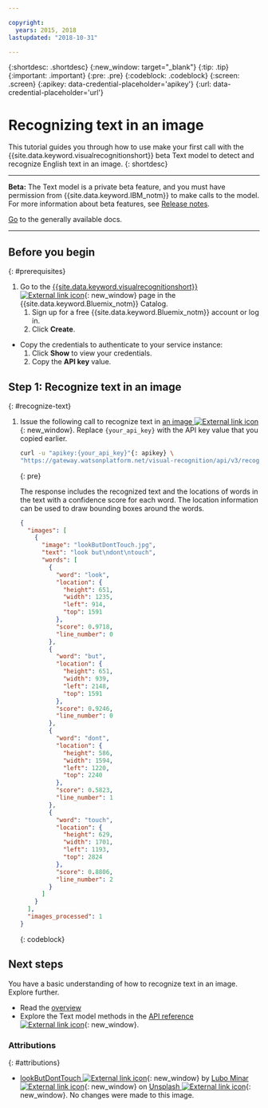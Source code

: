 ```yaml
---

copyright:
  years: 2015, 2018
lastupdated: "2018-10-31"

---
```


{:shortdesc: .shortdesc}
{:new_window: target="_blank"}
{:tip: .tip}
{:important: .important}
{:pre: .pre}
{:codeblock: .codeblock}
{:screen: .screen}
{:apikey: data-credential-placeholder='apikey'}
{:url: data-credential-placeholder='url'}

# Recognizing text in an image

This tutorial guides you through how to use make your first call with the {{site.data.keyword.visualrecognitionshort}} beta Text model to detect and recognize English text in an image.
{: shortdesc}

---

**Beta:** The Text model is a private beta feature, and you must have permission from {{site.data.keyword.IBM_notm}} to make calls to the model. For more information about beta features, see [Release notes](/docs/services/visual-recognition/release-notes.html#beta).

[Go](/docs/services/visual-recognition/index.html) to the generally available docs.

---

## Before you begin
{: #prerequisites}

1.  Go to the [{{site.data.keyword.visualrecognitionshort}} ![External link icon](../../icons/launch-glyph.svg "External link icon")](https://console.{DomainName}/catalog/services/visual-recognition){: new_window} page in the {{site.data.keyword.Bluemix_notm}} Catalog.
    1.  Sign up for a free {{site.data.keyword.Bluemix_notm}} account or log in.
    1.  Click **Create**.
- Copy the credentials to authenticate to your service instance:
    1.  Click **Show** to view your credentials.
    1.  Copy the **API key** value.

## Step 1: Recognize text in an image
{: #recognize-text}

1.  Issue the following call to recognize text in [an image ![External link icon](../../icons/launch-glyph.svg "External link icon")](https://watson-developer-cloud.github.io/doc-tutorial-downloads/visual-recognition/lookButDontTouch.jpg){: new_window}. Replace `{your_api_key}` with the API key value that you copied earlier.

    ```bash
    curl -u "apikey:{your_api_key}"{: apikey} \
    "https://gateway.watsonplatform.net/visual-recognition/api/v3/recognize_text?url=https://watson-developer-cloud.github.io/doc-tutorial-downloads/visual-recognition/lookButDontTouch.jpg&version=2018-03-19"
    ```
    {: pre}

    The response includes the recognized text and the locations of words in the text with a confidence score for each word. The location information can be used to draw bounding boxes around the words.

    ```json
    {
      "images": [
        {
          "image": "lookButDontTouch.jpg",
          "text": "look but\ndont\ntouch",
          "words": [
            {
              "word": "look",
              "location": {
                "height": 651,
                "width": 1235,
                "left": 914,
                "top": 1591
              },
              "score": 0.9718,
              "line_number": 0
            },
            {
              "word": "but",
              "location": {
                "height": 651,
                "width": 939,
                "left": 2148,
                "top": 1591
              },
              "score": 0.9246,
              "line_number": 0
            },
            {
              "word": "dont",
              "location": {
                "height": 586,
                "width": 1594,
                "left": 1220,
                "top": 2240
              },
              "score": 0.5823,
              "line_number": 1
            },
            {
              "word": "touch",
              "location": {
                "height": 629,
                "width": 1701,
                "left": 1193,
                "top": 2824
              },
              "score": 0.8806,
              "line_number": 2
            }
          ]
        }
      ],
      "images_processed": 1
    }
    ```
    {: codeblock}

## Next steps

You have a basic understanding of how to recognize text in an image. Explore further.

- Read the [overview](/docs/services/visual-recognition/recognize-text.html)
- Explore the Text model methods in the [API reference ![External link icon](../../icons/launch-glyph.svg "External link icon")](https://console.{DomainName}/apidocs/visual-recognition/visual-recognition-v3-text#recognize-text-in-an-image-get-beta){: new_window}.

### Attributions
{: #attributions}

- [lookButDontTouch ![External link icon](../../icons/launch-glyph.svg "External link icon")](https://unsplash.com/photos/WrvDSkS2yu4?utm_source=unsplash&utm_medium=referral&utm_content=creditCopyText){: new_window} by [Lubo Minar ![External link icon](../../icons/launch-glyph.svg "External link icon")](https://unsplash.com/@bubo){: new_window} on [Unsplash ![External link icon](../../icons/launch-glyph.svg "External link icon")](https://unsplash.com/?utm_source=unsplash&utm_medium=referral&utm_content=creditCopyText){: new_window}.  No changes were made to this image.
